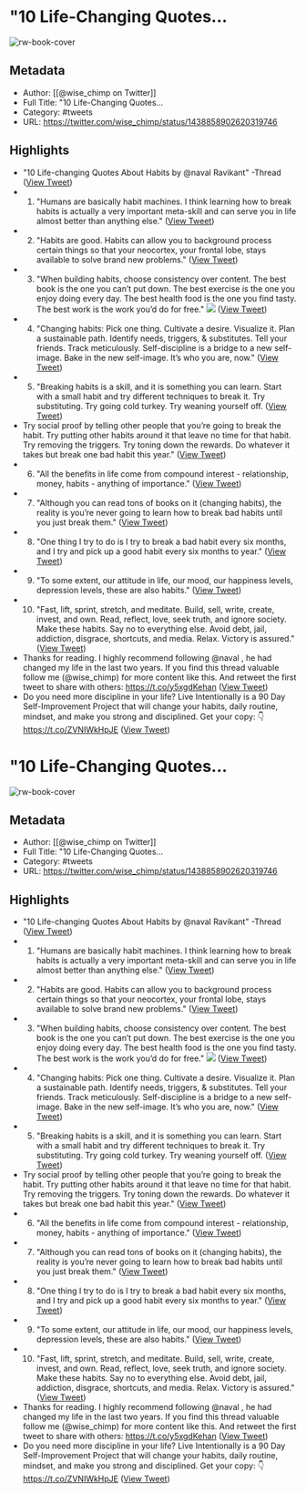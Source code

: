 # "10 Life-Changing Quotes...

![rw-book-cover](https://pbs.twimg.com/profile_images/1346208413596921864/fGYV6EpP.jpg)

## Metadata
- Author: [[@wise_chimp on Twitter]]
- Full Title: "10 Life-Changing Quotes...
- Category: #tweets
- URL: https://twitter.com/wise_chimp/status/1438858902620319746

## Highlights
- "10 Life-changing Quotes About Habits by @naval Ravikant"
  -Thread ([View Tweet](https://twitter.com/wise_chimp/status/1438858902620319746))
- 1. "Humans are basically habit machines. I think learning how to break habits is actually a very important meta-skill and can serve you in life almost better than anything else." ([View Tweet](https://twitter.com/wise_chimp/status/1438858906479079426))
- 2. "Habits are good. Habits can allow you to background process certain things so that your neocortex, your frontal lobe, stays available to solve brand new problems." ([View Tweet](https://twitter.com/wise_chimp/status/1438858911549902851))
- 3. "When building habits, choose consistency over content. The best book is the one you can’t put down. The best exercise is the one you enjoy doing every day. The best health food is the one you find tasty. The best work is the work you’d do for free." 
  ![](https://pbs.twimg.com/media/E_fakSMWEAQt83g.png) ([View Tweet](https://twitter.com/wise_chimp/status/1438858934484443138))
- 4. "Changing habits: 
  Pick one thing. Cultivate a desire. Visualize it. Plan a sustainable path. Identify needs, triggers, & substitutes. Tell your friends. Track meticulously. Self-discipline is a bridge to a new self-image. Bake in the new self-image. It’s who you are, now." ([View Tweet](https://twitter.com/wise_chimp/status/1438858939148423169))
- 5. "Breaking habits is a skill, and it is something you can learn. Start with a small habit and try different techniques to break it. Try substituting. Try going cold turkey. Try weaning yourself off. ([View Tweet](https://twitter.com/wise_chimp/status/1438858942935932935))
- Try social proof by telling other people that you’re going to break the habit. Try putting other habits around it that leave no time for that habit. Try removing the triggers. Try toning down the rewards. Do whatever it takes but break one bad habit this year." ([View Tweet](https://twitter.com/wise_chimp/status/1438858946803118080))
- 6. "All the benefits in life come from compound interest - relationship, money, habits - anything of importance." ([View Tweet](https://twitter.com/wise_chimp/status/1438858950577999877))
- 7. "Although you can read tons of books on it (changing habits), the reality is you’re never going to learn how to break bad habits until you just break them." ([View Tweet](https://twitter.com/wise_chimp/status/1438858954243719172))
- 8. "One thing I try to do is I try to break a bad habit every six months, and I try and pick up a good habit every six months to year." ([View Tweet](https://twitter.com/wise_chimp/status/1438858957997678595))
- 9. "To some extent, our attitude in life, our mood, our happiness levels, depression levels, these are also habits." ([View Tweet](https://twitter.com/wise_chimp/status/1438858961495724040))
- 10. "Fast, lift, sprint, stretch, and meditate. Build, sell, write, create, invest, and own. Read, reflect, love, seek truth, and ignore society. Make these habits. Say no to everything else. Avoid debt, jail, addiction, disgrace, shortcuts, and media. Relax. Victory is assured." ([View Tweet](https://twitter.com/wise_chimp/status/1438858965283229699))
- Thanks for reading.
  I highly recommend following @naval , he had changed my life in the last two years.
  If you find this thread valuable follow me (@wise_chimp) for more content like this.
  And retweet the first tweet to share with others:
  https://t.co/y5xgdKehan ([View Tweet](https://twitter.com/wise_chimp/status/1438860797489332228))
- Do you need more discipline in your life?
  Live Intentionally is a 90 Day Self-Improvement Project that will change your habits, daily routine, mindset, and make you strong and disciplined.
  Get your copy: 👇
  https://t.co/ZVNIWkHpJE ([View Tweet](https://twitter.com/wise_chimp/status/1438938414720688132))
# "10 Life-Changing Quotes...

![rw-book-cover](https://pbs.twimg.com/profile_images/1346208413596921864/fGYV6EpP.jpg)

## Metadata
- Author: [[@wise_chimp on Twitter]]
- Full Title: "10 Life-Changing Quotes...
- Category: #tweets
- URL: https://twitter.com/wise_chimp/status/1438858902620319746

## Highlights
- "10 Life-changing Quotes About Habits by @naval Ravikant"
  -Thread ([View Tweet](https://twitter.com/wise_chimp/status/1438858902620319746))
- 1. "Humans are basically habit machines. I think learning how to break habits is actually a very important meta-skill and can serve you in life almost better than anything else." ([View Tweet](https://twitter.com/wise_chimp/status/1438858906479079426))
- 2. "Habits are good. Habits can allow you to background process certain things so that your neocortex, your frontal lobe, stays available to solve brand new problems." ([View Tweet](https://twitter.com/wise_chimp/status/1438858911549902851))
- 3. "When building habits, choose consistency over content. The best book is the one you can’t put down. The best exercise is the one you enjoy doing every day. The best health food is the one you find tasty. The best work is the work you’d do for free." 
  ![](https://pbs.twimg.com/media/E_fakSMWEAQt83g.png) ([View Tweet](https://twitter.com/wise_chimp/status/1438858934484443138))
- 4. "Changing habits: 
  Pick one thing. Cultivate a desire. Visualize it. Plan a sustainable path. Identify needs, triggers, & substitutes. Tell your friends. Track meticulously. Self-discipline is a bridge to a new self-image. Bake in the new self-image. It’s who you are, now." ([View Tweet](https://twitter.com/wise_chimp/status/1438858939148423169))
- 5. "Breaking habits is a skill, and it is something you can learn. Start with a small habit and try different techniques to break it. Try substituting. Try going cold turkey. Try weaning yourself off. ([View Tweet](https://twitter.com/wise_chimp/status/1438858942935932935))
- Try social proof by telling other people that you’re going to break the habit. Try putting other habits around it that leave no time for that habit. Try removing the triggers. Try toning down the rewards. Do whatever it takes but break one bad habit this year." ([View Tweet](https://twitter.com/wise_chimp/status/1438858946803118080))
- 6. "All the benefits in life come from compound interest - relationship, money, habits - anything of importance." ([View Tweet](https://twitter.com/wise_chimp/status/1438858950577999877))
- 7. "Although you can read tons of books on it (changing habits), the reality is you’re never going to learn how to break bad habits until you just break them." ([View Tweet](https://twitter.com/wise_chimp/status/1438858954243719172))
- 8. "One thing I try to do is I try to break a bad habit every six months, and I try and pick up a good habit every six months to year." ([View Tweet](https://twitter.com/wise_chimp/status/1438858957997678595))
- 9. "To some extent, our attitude in life, our mood, our happiness levels, depression levels, these are also habits." ([View Tweet](https://twitter.com/wise_chimp/status/1438858961495724040))
- 10. "Fast, lift, sprint, stretch, and meditate. Build, sell, write, create, invest, and own. Read, reflect, love, seek truth, and ignore society. Make these habits. Say no to everything else. Avoid debt, jail, addiction, disgrace, shortcuts, and media. Relax. Victory is assured." ([View Tweet](https://twitter.com/wise_chimp/status/1438858965283229699))
- Thanks for reading.
  I highly recommend following @naval , he had changed my life in the last two years.
  If you find this thread valuable follow me (@wise_chimp) for more content like this.
  And retweet the first tweet to share with others:
  https://t.co/y5xgdKehan ([View Tweet](https://twitter.com/wise_chimp/status/1438860797489332228))
- Do you need more discipline in your life?
  Live Intentionally is a 90 Day Self-Improvement Project that will change your habits, daily routine, mindset, and make you strong and disciplined.
  Get your copy: 👇
  https://t.co/ZVNIWkHpJE ([View Tweet](https://twitter.com/wise_chimp/status/1438938414720688132))
